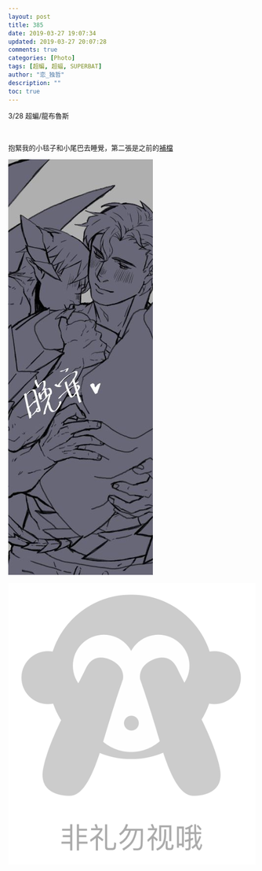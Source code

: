 ```yaml
---
layout: post
title: 385
date: 2019-03-27 19:07:34
updated: 2019-03-27 20:07:28
comments: true
categories: [Photo]
tags: [超蝙, 超蝠, SUPERBAT]
author: "恋_独哲"
description: ""
toc: true
---
```


<p>3/28 超蝙/龍布魯斯</p> 
<br /> 
<p>抱緊我的小毯子和小尾巴去睡覺，第二張是之前的<a href="http://lianduzhe.lofter.com/post/1d458e50_12dc99d1f" target="_blank"  >補檔</a></p>

![](https://raw.githubusercontent.com/alicewish/maple50821/master/img_YW5MWVN1NEpoZFZtd0Fqa0hoczdja1dKaUx3UGtIRGY5V1hNbGFNdEpkY3lsa3BIaVRhNVd3PT0.jpg)

![](https://raw.githubusercontent.com/alicewish/maple50821/master/img_YW5MWVN1NEpoZFZtd0Fqa0hoczdjdEpJRnR2YVBONE02YzhJTy9UUU9WcWpDWjM3eVhLbCtRPT0.jpg)